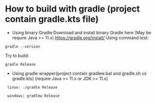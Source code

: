 # How to build with gradle (project contain gradle.kts file)

+ Using binary Gradle
Download and install binary Gradle here (May be require Java >= 11.x) 
 https://gradle.org/install/
Using command test:

```
gradle --version
````

Try to build:

```
gradle Release

```

+ Using gradle wrapper(project contain gradlew.bat and gradle.sh vs gradle.kts) (require Java >= 11.x or JDK >= 11.x)
```
 linux: ./gradle Release
 
 windows: gradlew Release
 
```
